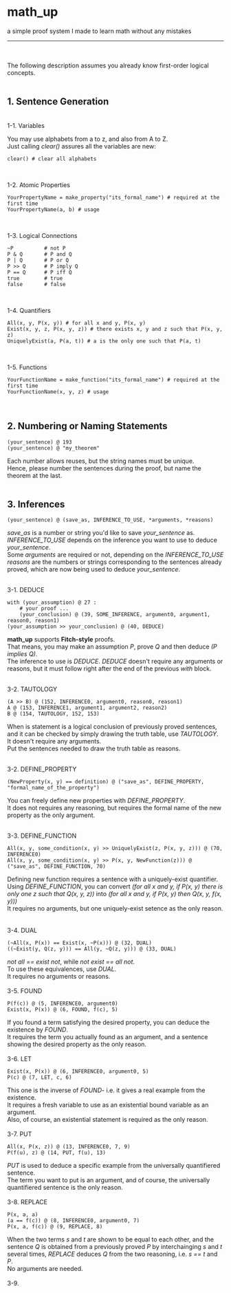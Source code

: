 # math_up
a simple proof system I made to learn math without any mistakes
___________________________________________________________________
<br><br>
The following description assumes you already know first-order logical concepts.
<br><br>

## 1. Sentence Generation
<br>
1-1. Variables

You may use alphabets from a to z, and also from A to Z.<br>
Just calling *clear()* assures all the variables are new:<br>
```
clear() # clear all alphabets
```
<br>

1-2. Atomic Properties
```
YourPropertyName = make_property("its_formal_name") # required at the first time
YourPropertyName(a, b) # usage
```
<br>

1-3. Logical Connections
    
```
~P          # not P
P & Q       # P and Q
P | Q       # P or Q
P >> Q      # P imply Q
P == Q      # P iff Q
true        # true
false       # false
```
<br>

1-4. Quantifiers

```
All(x, y, P(x, y)) # for all x and y, P(x, y)
Exist(x, y, z, P(x, y, z)) # there exists x, y and z such that P(x, y, z)
UniquelyExist(a, P(a, t)) # a is the only one such that P(a, t) 
```
<br>

1-5. Functions
```
YourFunctionName = make_function("its_formal_name") # required at the first time
YourFunctionName(x, y, z) # usage
```
<br>



## 2. Numbering or Naming Statements
```
(your_sentence) @ 193
(your_sentence) @ "my_theorem"
```
Each number allows reuses, but the string names must be unique.<br>
Hence, please number the sentences during the proof, but name the theorem at the last.<br>
<br>

## 3. Inferences
```
(your_sentence) @ (save_as, INFERENCE_TO_USE, *arguments, *reasons)
```
*save_as* is a number or string you'd like to save *your_sentence* as.<br>
*INFERENCE_TO_USE* depends on the inference you want to use to deduce *your_sentence*.<br>
Some *arguments* are required or not, depending on the *INFERENCE_TO_USE*<br>
*reasons* are the numbers or strings corresponding to the sentences already proved, which are now being used to deduce *your_sentence*.<br>
<br>

3-1. DEDUCE<br>
```
with (your_assumption) @ 27 :
    # your proof ...
    (your_conclusion) @ (39, SOME_INFERENCE, argument0, argument1, reason0, reason1)
(your_assumption >> your_conclusion) @ (40, DEDUCE)
```
**math_up** supports **Fitch-style** proofs.<br>
That means, you may make an assumption *P*, prove *Q* and then deduce *(P implies Q)*.<br>
The inference to use is *DEDUCE*.
*DEDUCE* doesn't require any arguments or reasons, but it must follow right after the end of the previous *with* block. 
<br><br>

3-2. TAUTOLOGY
```
(A >> B) @ (152, INFERENCE0, argument0, reason0, reason1)
A @ (153, INFERENCE1, argument1, argument2, reason2)
B @ (154, TAUTOLOGY, 152, 153)
```
When is statement is a logical conclusion of previously proved sentences, and it can be checked by simply drawing the truth table, use *TAUTOLOGY*.<br>
It doesn't require any arguments.<br>
Put the sentences needed to draw the truth table as reasons.<br>
<br>

3-2. DEFINE_PROPERTY
```
(NewProperty(x, y) == definition) @ ("save_as", DEFINE_PROPERTY, "formal_name_of_the_property")
```
You can freely define new properties with *DEFINE_PROPERTY*.<br>
It does not requires any reasoning, but requires the formal name of the new property as the only argument.<br>
<br>

3-3. DEFINE_FUNCTION
```
All(x, y, some_condition(x, y) >> UniquelyExist(z, P(x, y, z))) @ (70, INFERENCE0)
All(x, y, some_condition(x, y) >> P(x, y, NewFunction(z))) @ ("save_as", DEFINE_FUNCTION, 70)
```
Defining new function requires a sentence with a uniquely-exist quantifier.<br>
Using *DEFINE_FUNCTION*, you can convert *(for all x and y, if P(x, y) there is only one z such that Q(x, y, z))* into *(for all x and y, if P(x, y) then Q(x, y, f(x, y)))*<br>
It requires no arguments, but one uniquely-exist setence as the only reason.<br>
<br><br>
3-4. DUAL
```
(~All(x, P(x)) == Exist(x, ~P(x))) @ (32, DUAL)
((~Exist(y, Q(z, y))) == All(y, ~Q(z, y))) @ (33, DUAL)
```
*not all == exist not*, while *not exist == all not*.<br>
To use these equivalences, use *DUAL*.<br>
It requires no arguments or reasons.<br>
<br>
3-5. FOUND
```
P(f(c)) @ (5, INFERENCE0, argument0)
Exist(x, P(x)) @ (6, FOUND, f(c), 5)
```
If you found a term satisfying the desired property, you can deduce the existence by *FOUND*.<br>
It requires the term you actually found as an argument, and a sentence showing the desired property as the only reason.<br>
<br>
3-6. LET
```
Exist(x, P(x)) @ (6, INFERENCE0, argument0, 5)
P(c) @ (7, LET, c, 6)
```
This one is the inverse of *FOUND*- i.e. it gives a real example from the existence.<br>
It requires a fresh variable to use as an existential bound variable as an argument.<br>
Also, of course, an existential statement is required as the only reason.<br>
<br>
3-7. PUT
```
All(x, P(x, z)) @ (13, INFERENCE0, 7, 9)
P(f(u), z) @ (14, PUT, f(u), 13)
```
*PUT* is used to deduce a specific example from the universally quantifiered sentence.<br>
The term you want to put is an argument, and of course, the universally quantifiered sentence is the only reason.<br>
<br>
3-8. REPLACE
```
P(x, a, a)
(a == f(c)) @ (8, INFERENCE0, argument0, 7)
P(x, a, f(c)) @ (9, REPLACE, 8)
```
When the two terms *s* and *t* are shown to be equal to each other, and the sentence *Q* is obtained from a previously proved *P* by interchainging *s* and *t* several times, *REPLACE* deduces *Q* from the two reasoning, i.e. *s == t* and *P*.<br>
No arguments are needed.<br>
<br>
3-9. 



